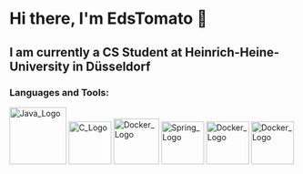 # Hi there, I'm EdsTomato 👋

## I am currently a CS Student at Heinrich-Heine-University in Düsseldorf
### Languages and Tools: 
<img src="https://github.com/EdsTomato/EdsTomato/assets/92441858/d08a3671-cd07-4b97-aa3b-272de3b5748e" alt="Java_Logo" width="100"/>
<img src="https://github.com/EdsTomato/EdsTomato/assets/92441858/1dc849bf-cc32-4686-b5e8-20054ce9d9e6" alt="C_Logo" width="75"/>
<img src="https://github.com/EdsTomato/EdsTomato/assets/92441858/a260d04d-cdb4-4717-9e46-00f5cac70a1b" alt="Docker_Logo" width="80"/>
<img src="https://github.com/EdsTomato/EdsTomato/assets/92441858/0d081e99-4e84-4d20-9272-cb7a2945cd81" alt="Spring_Logo" width="75"/>
<img src="https://github.com/EdsTomato/EdsTomato/assets/92441858/03cdb2bf-0823-406c-a9d7-a524195583a5" alt="Docker_Logo" width="75"/>
<img src="https://github.com/EdsTomato/EdsTomato/assets/92441858/064f9a90-262c-4af9-9e96-15946bad0a48" alt="Docker_Logo" width="75"/>


<!--
**EdsTomato/EdsTomato** is a ✨ _special_ ✨ repository because its `README.md` (this file) appears on your GitHub profile.

Here are some ideas to get you started:

- 🔭 I’m currently working on ...
- 🌱 I’m currently learning ...
- 👯 I’m looking to collaborate on ...
- 🤔 I’m looking for help with ...
- 💬 Ask me about ...
- 📫 How to reach me: ...
- 😄 Pronouns: ...
- ⚡ Fun fact: ...
-->
